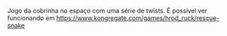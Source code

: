 Jogo da cobrinha no espaço com uma série de twists. É possível ver funcionando em 
https://www.kongregate.com/games/hrod_ruck/rescue-snake
